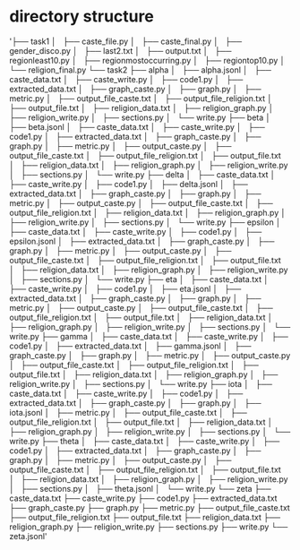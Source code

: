 # directory structure
'├── task1
│   ├── caste_file.py
│   ├── caste_final.py
│   ├── gender_disco.py
│   ├── last2.txt
│   ├── output.txt
│   ├── regionleast10.py
│   ├── regionmostoccurring.py
│   ├── regiontop10.py
│   └── religion_final.py
└── task2
    ├── alpha
    │   ├── alpha.jsonl
    │   ├── caste_data.txt
    │   ├── caste_write.py
    │   ├── code1.py
    │   ├── extracted_data.txt
    │   ├── graph_caste.py
    │   ├── graph.py
    │   ├── metric.py
    │   ├── output_file_caste.txt
    │   ├── output_file_religion.txt
    │   ├── output_file.txt
    │   ├── religion_data.txt
    │   ├── religion_graph.py
    │   ├── religion_write.py
    │   ├── sections.py
    │   └── write.py
    ├── beta
    │   ├── beta.jsonl
    │   ├── caste_data.txt
    │   ├── caste_write.py
    │   ├── code1.py
    │   ├── extracted_data.txt
    │   ├── graph_caste.py
    │   ├── graph.py
    │   ├── metric.py
    │   ├── output_caste.py
    │   ├── output_file_caste.txt
    │   ├── output_file_religion.txt
    │   ├── output_file.txt
    │   ├── religion_data.txt
    │   ├── religion_graph.py
    │   ├── religion_write.py
    │   ├── sections.py
    │   └── write.py
    ├── delta
    │   ├── caste_data.txt
    │   ├── caste_write.py
    │   ├── code1.py
    │   ├── delta.jsonl
    │   ├── extracted_data.txt
    │   ├── graph_caste.py
    │   ├── graph.py
    │   ├── metric.py
    │   ├── output_caste.py
    │   ├── output_file_caste.txt
    │   ├── output_file_religion.txt
    │   ├── religion_data.txt
    │   ├── religion_graph.py
    │   ├── religion_write.py
    │   ├── sections.py
    │   └── write.py
    ├── epsilon
    │   ├── caste_data.txt
    │   ├── caste_write.py
    │   ├── code1.py
    │   ├── epsilon.jsonl
    │   ├── extracted_data.txt
    │   ├── graph_caste.py
    │   ├── graph.py
    │   ├── metric.py
    │   ├── output_caste.py
    │   ├── output_file_caste.txt
    │   ├── output_file_religion.txt
    │   ├── output_file.txt
    │   ├── religion_data.txt
    │   ├── religion_graph.py
    │   ├── religion_write.py
    │   ├── sections.py
    │   └── write.py
    ├── eta
    │   ├── caste_data.txt
    │   ├── caste_write.py
    │   ├── code1.py
    │   ├── eta.jsonl
    │   ├── extracted_data.txt
    │   ├── graph_caste.py
    │   ├── graph.py
    │   ├── metric.py
    │   ├── output_caste.py
    │   ├── output_file_caste.txt
    │   ├── output_file_religion.txt
    │   ├── output_file.txt
    │   ├── religion_data.txt
    │   ├── religion_graph.py
    │   ├── religion_write.py
    │   ├── sections.py
    │   └── write.py
    ├── gamma
    │   ├── caste_data.txt
    │   ├── caste_write.py
    │   ├── code1.py
    │   ├── extracted_data.txt
    │   ├── gamma.jsonl
    │   ├── graph_caste.py
    │   ├── graph.py
    │   ├── metric.py
    │   ├── output_caste.py
    │   ├── output_file_caste.txt
    │   ├── output_file_religion.txt
    │   ├── output_file.txt
    │   ├── religion_data.txt
    │   ├── religion_graph.py
    │   ├── religion_write.py
    │   ├── sections.py
    │   └── write.py
    ├── iota
    │   ├── caste_data.txt
    │   ├── caste_write.py
    │   ├── code1.py
    │   ├── extracted_data.txt
    │   ├── graph_caste.py
    │   ├── graph.py
    │   ├── iota.jsonl
    │   ├── metric.py
    │   ├── output_file_caste.txt
    │   ├── output_file_religion.txt
    │   ├── output_file.txt
    │   ├── religion_data.txt
    │   ├── religion_graph.py
    │   ├── religion_write.py
    │   ├── sections.py
    │   └── write.py
    ├── theta
    │   ├── caste_data.txt
    │   ├── caste_write.py
    │   ├── code1.py
    │   ├── extracted_data.txt
    │   ├── graph_caste.py
    │   ├── graph.py
    │   ├── metric.py
    │   ├── output_caste.py
    │   ├── output_file_caste.txt
    │   ├── output_file_religion.txt
    │   ├── output_file.txt
    │   ├── religion_data.txt
    │   ├── religion_graph.py
    │   ├── religion_write.py
    │   ├── sections.py
    │   ├── theta.jsonl
    │   └── write.py
    └── zeta
        ├── caste_data.txt
        ├── caste_write.py
        ├── code1.py
        ├── extracted_data.txt
        ├── graph_caste.py
        ├── graph.py
        ├── metric.py
        ├── output_file_caste.txt
        ├── output_file_religion.txt
        ├── output_file.txt
        ├── religion_data.txt
        ├── religion_graph.py
        ├── religion_write.py
        ├── sections.py
        ├── write.py
        └── zeta.jsonl'
